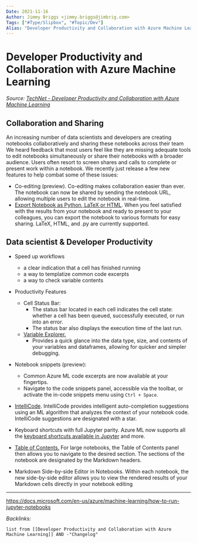 ```yaml
---
Date: 2021-11-16
Author: Jimmy Briggs <jimmy.briggs@jimbrig.com>
Tags: ["#Type/Slipbox", "#Topic/Dev"]
Alias: "Developer Productivity and Collaboration with Azure Machine Learning"
---
```


# Developer Productivity and Collaboration with Azure Machine Learning

*Source: [TechNet - Developer Productivity and Collaboration with Azure Machine Learning](https://techcommunity.microsoft.com/t5/azure-ai/improving-collaboration-and-productivity-in-azure-machine/ba-p/2160906)*

## Collaboration and Sharing

An increasing number of data scientists and developers are creating notebooks collaboratively and sharing these notebooks across their team We heard feedback that most users feel like they are missing adequate tools to edit notebooks simultaneously or share their notebooks with a broader audience. Users often resort to screen shares and calls to complete or present work within a notebook. We recently just release a few new features to help combat some of these issues:

-   Co-editing (preview). Co-editing makes collaboration easier than ever. The notebook can now be shared by sending the notebook URL, allowing multiple users to edit the notebook in real-time.
- [Export Notebook as Python, LaTeX or HTML](https://docs.microsoft.com/en-us/azure/machine-learning/how-to-run-jupyter-notebooks#export-a-notebook). When you feel satisfied with the results from your notebook and ready to present to your colleagues, you can export the notebook to various formats for easy sharing. LaTeX, HTML, and .py are currently supported.


## Data scientist & Developer Productivity

- Speed up workflows
	- a clear indication that a cell has finished running
	- a way to templatize common code excerpts
	- a way to check variable contents


- Productivity Features
	- Cell Status Bar: 
		- The status bar located in each cell indicates the cell state: whether a cell has been queued, successfully executed, or run into an error.
		- The status bar also displays the execution time of the last run.
	- [Variable Explorer.](https://docs.microsoft.com/en-us/azure/machine-learning/how-to-run-jupyter-notebooks#explore-variables-in-the-notebook)
		- Provides a quick glance into the data type, size, and contents of your variables and dataframes, allowing for quicker and simpler debugging.

- Notebook snippets (preview):
	- Common Azure ML code excerpts are now available at your fingertips. 
	- Navigate to the code snippets panel, accessible via the toolbar, or activate the in-code snippets menu using `Ctrl + Space`.

- [IntelliCode](https://docs.microsoft.com/en-us/visualstudio/intellicode/overview). IntelliCode provides intelligent auto-completion suggestions using an ML algorithm that analyzes the context of your notebook code. IntelliCode suggestions are designated with a star.

- Keyboard shortcuts with full Jupyter parity. Azure ML now supports all the [keyboard shortcuts available in Jupyter](https://docs.microsoft.com/en-us/azure/machine-learning/how-to-run-jupyter-notebooks#useful-keyboard-shortcuts) and more.
- [Table of Contents.](https://docs.microsoft.com/en-us/azure/machine-learning/how-to-run-jupyter-notebooks#navigate-with-a-toc) For large notebooks, the Table of Contents panel then allows you to navigate to the desired section. The sections of the notebook are designated by the Markdown headers.
- Markdown Side-by-side Editor in Notebooks. Within each notebook, the new side-by-side editor allows you to view the rendered results of your Markdown cells directly in your notebook editing


***

https://docs.microsoft.com/en-us/azure/machine-learning/how-to-run-jupyter-notebooks

*Backlinks:*

```dataview
list from [[Developer Productivity and Collaboration with Azure Machine Learning]] AND -"Changelog"
```